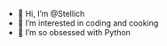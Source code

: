 - 👋 Hi, I’m @Stellich
- 👀 I’m interested in coding and cooking
- 💞️ I’m so obsessed with Python

<!---
Stellich/Stellich is a ✨ special ✨ repository because its `README.md` (this file) appears on your GitHub profile.
You can click the Preview link to take a look at your changes.
--->
